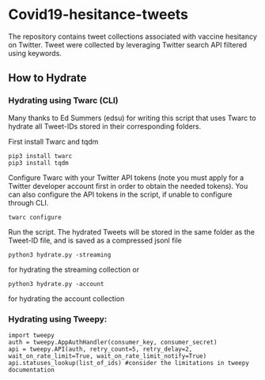 # Covid19-hesitance-tweets
The repository contains tweet collections associated with vaccine hesitancy on Twitter. Tweet were collected by leveraging Twitter search API filtered using keywords.
## How to Hydrate
### Hydrating using Twarc (CLI)
Many thanks to Ed Summers (edsu) for writing this script that uses Twarc to hydrate all Tweet-IDs stored in their corresponding folders.

First install Twarc and tqdm

    pip3 install twarc
    pip3 install tqdm

Configure Twarc with your Twitter API tokens (note you must apply for a Twitter developer account first in order to obtain the needed tokens). You can also configure the API tokens in the script, if unable to configure through CLI.

    twarc configure
Run the script. The hydrated Tweets will be stored in the same folder as the Tweet-ID file, and is saved as a compressed jsonl file

    python3 hydrate.py -streaming
for hydrating the streaming collection or

    python3 hydrate.py -account
for hydrating the account collection

### Hydrating using Tweepy:
    import tweepy
    auth = tweepy.AppAuthHandler(consumer_key, consumer_secret)
    api = tweepy.API(auth, retry_count=5, retry_delay=2, wait_on_rate_limit=True, wait_on_rate_limit_notify=True)
    api.statuses_lookup(list_of_ids) #consider the limitations in tweepy documentation
